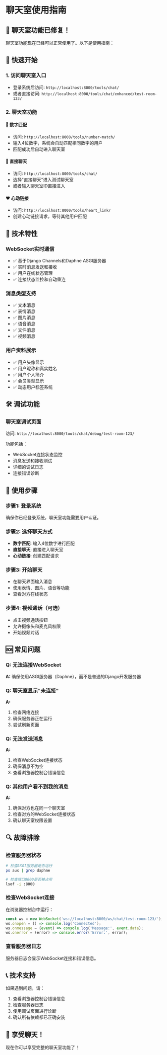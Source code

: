 # 聊天室使用指南

## 🎯 聊天室功能已修复！

聊天室功能现在已经可以正常使用了。以下是使用指南：

## 🚀 快速开始

### 1. 访问聊天室入口
- 登录系统后访问: `http://localhost:8000/tools/chat/`
- 或者直接访问: `http://localhost:8000/tools/chat/enhanced/test-room-123/`

### 2. 聊天室功能

#### 🔢 数字匹配
- 访问: `http://localhost:8000/tools/number-match/`
- 输入4位数字，系统会自动匹配相同数字的用户
- 匹配成功后自动进入聊天室

#### 💬 直接聊天
- 访问: `http://localhost:8000/tools/chat/`
- 选择"直接聊天"进入测试聊天室
- 或者输入聊天室ID直接进入

#### ❤️ 心动链接
- 访问: `http://localhost:8000/tools/heart_link/`
- 创建心动链接请求，等待其他用户匹配

## 🔧 技术特性

### WebSocket实时通信
- ✅ 基于Django Channels和Daphne ASGI服务器
- ✅ 实时消息发送和接收
- ✅ 用户在线状态管理
- ✅ 连接状态监控和自动重连

### 消息类型支持
- ✅ 文本消息
- ✅ 表情消息
- ✅ 图片消息
- ✅ 语音消息
- ✅ 文件消息
- ✅ 视频消息

### 用户资料展示
- ✅ 用户头像显示
- ✅ 用户昵称和真实姓名
- ✅ 用户个人简介
- ✅ 会员类型显示
- ✅ 动态用户标签系统

## 🛠️ 调试功能

### 聊天室调试页面
访问: `http://localhost:8000/tools/chat/debug/test-room-123/`

功能包括：
- WebSocket连接状态监控
- 消息发送和接收测试
- 详细的调试日志
- 连接错误诊断

## 📱 使用步骤

### 步骤1: 登录系统
确保你已经登录系统，聊天室功能需要用户认证。

### 步骤2: 选择聊天方式
- **数字匹配**: 输入4位数字进行匹配
- **直接聊天**: 直接进入聊天室
- **心动链接**: 创建匹配请求

### 步骤3: 开始聊天
- 在聊天界面输入消息
- 使用表情、图片、语音等功能
- 查看对方在线状态

### 步骤4: 视频通话（可选）
- 点击视频通话按钮
- 允许摄像头和麦克风权限
- 开始视频对话

## 🆘 常见问题

### Q: 无法连接WebSocket
**A:** 确保使用ASGI服务器（Daphne），而不是普通的Django开发服务器

### Q: 聊天室显示"未连接"
**A:** 
1. 检查网络连接
2. 确保服务器正在运行
3. 尝试刷新页面

### Q: 无法发送消息
**A:**
1. 检查WebSocket连接状态
2. 确保消息不为空
3. 查看浏览器控制台错误信息

### Q: 其他用户看不到我的消息
**A:**
1. 确保对方也在同一个聊天室
2. 检查对方的WebSocket连接状态
3. 确认聊天室权限设置

## 🔍 故障排除

### 检查服务器状态
```bash
# 检查ASGI服务器是否运行
ps aux | grep daphne

# 检查端口8000是否被占用
lsof -i :8000
```

### 检查WebSocket连接
在浏览器控制台中运行：
```javascript
const ws = new WebSocket('ws://localhost:8000/ws/chat/test-room-123/');
ws.onopen = () => console.log('Connected');
ws.onmessage = (event) => console.log('Message:', event.data);
ws.onerror = (error) => console.error('Error:', error);
```

### 查看服务器日志
服务器日志会显示WebSocket连接和错误信息。

## 📞 技术支持

如果遇到问题，请：

1. 查看浏览器控制台错误信息
2. 检查服务器日志
3. 使用调试页面进行诊断
4. 确认所有依赖都已正确安装

## 🎉 享受聊天！

现在你可以享受完整的聊天室功能了！
